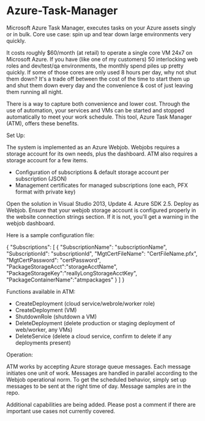 # Azure-Task-Manager
Microsoft Azure Task Manager, executes tasks on your Azure assets singly or in bulk.  Core use case: spin up and tear down large environments very quickly.

It costs roughly $60/month (at retail) to operate a single core VM 24x7 on Microsoft Azure.  If you have (like one of my customers) 50 interlocking web roles and dev/test/qa environments, the monthly spend piles up pretty quickly.  If some of those cores are only used 8 hours per day, why not shut them down?  It's a trade off between the cost of the time to start them up and shut them down every day and the convenience & cost of just leaving them running all night.

There is a way to capture both convenience and lower cost.  Through the use of automation, your services and VMs can be started and stopped automatically to meet your work schedule.  This tool, Azure Task Manager (ATM), offers these benefits.  

Set Up:

The system is implemented as an Azure Webjob.  Webjobs requires a storage account for its own needs, plus the dashboard.  ATM also requires a storage account for a few items.

*	Configuration of subscriptions & default storage account per subscription (JSON)
*	Management certificates for managed subscriptions (one each, PFX format with private key)

Open the solution in Visual Studio 2013, Update 4.  Azure SDK 2.5.  Deploy as Webjob.  Ensure that your webjob storage account is configured properly in the website connection strings section.  If it is not, you'll get a warning in the webjob dashboard.

Here is a sample configuration file:

{ 
    "Subscriptions": [
        {
            "SubscriptionName": "subscriptionName",
            "SubscriptionId": "subscriptionId",
            "MgtCertFileName": "CertFileName.pfx",
			"MgtCertPassword": "certPassword",
			"PackageStorageAcct":"storageAcctName",
			"PackageStorageKey":"reallyLongStorageAcctKey",
			"PackageContainerName":"atmpackages"
        }
    ]
}

Functions available in ATM:
*	CreateDeployment (cloud service/webrole/worker role)
*	CreateDeployment (VM)
*	ShutdownRole  (shutdown a VM)
*	DeleteDeployment (delete production or staging deployment of web/worker, any VMs)
*	DeleteService (delete a cloud service, confirm to delete if any deployments present)

Operation:

ATM works by accepting Azure storage queue messages.  Each message initiates one unit of work.  Messages are handled in parallel according to the Webjob operational norm.  To get the scheduled behavior, simply set up messages to be sent at the right time of day.  Message samples are in the repo.

Additional capabilities are being added.  Please post a comment if there are important use cases not currently covered.

